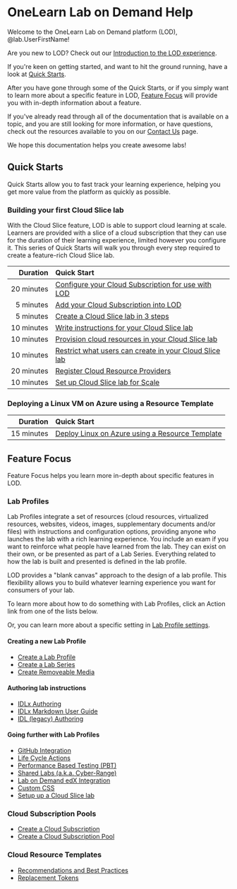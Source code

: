 # OneLearn Lab on Demand Help

Welcome to the OneLearn Lab on Demand platform (LOD), @lab.UserFirstName!

Are you new to LOD? Check out our [Introduction to the LOD experience](lod/feature-focus/lod-experience.md).

If you're keen on getting started, and want to hit the ground running, have a look at [Quick Starts](#quick-starts).

After you have gone through some of the Quick Starts, or if you simply want to learn more about a specific feature in LOD, [Feature Focus](#feature-focus) will provide you with in-depth information about a feature.

If you've already read through all of the documentation that is available on a topic, and you are still looking for more information, or have questions, check out the resources available to you on our [Contact Us](contact-us.md) page.

We hope this documentation helps you create awesome labs!

## Quick Starts

Quick Starts allow you to fast track your learning experience, helping you get more value from the platform as quickly as possible.

### Building your first Cloud Slice lab

With the Cloud Slice feature, LOD is able to support cloud learning at scale. Learners are provided with a slice of a cloud subscription that they can use for the duration of their learning experience, limited however you configure it. This series of Quick Starts will walk you through every step required to create a feature-rich Cloud Slice lab.

|Duration|Quick Start|
|--:|:--|
|20&nbsp;minutes|[Configure your Cloud Subscription for use with LOD](lod/quick-starts/cloud-slice/configure-subscription.md)|
|5&nbsp;minutes|[Add your Cloud Subscription into LOD](lod/quick-starts/cloud-slice/add-subscription-into-lod.md)|
|5&nbsp;minutes|[Create a Cloud Slice lab in 3 steps](lod/quick-starts/cloud-slice/create.md)|
|10&nbsp;minutes|[Write instructions for your Cloud Slice lab](lod/quick-starts/cloud-slice/write-instructions.md)|
|10&nbsp;minutes|[Provision cloud resources in your Cloud Slice lab](lod/quick-starts/cloud-slice/provision-cloud-resources.md)|
|10&nbsp;minutes|[Restrict what users can create in your Cloud Slice lab](lod/quick-starts/cloud-slice/restriction-policies.md)|
|20&nbsp;minutes|[Register Cloud Resource Providers](lod/quick-starts/cloud-slice/cloud-resource-providers.md)|
|10&nbsp;minutes|[Set up Cloud Slice lab for Scale](lod/quick-starts/cloud-slice/scale.md)|

<!--
### Getting Started With Life Cycle Actions

With the Life Cycle Actions feature, LOD is able to execute actions when specific events occur during the lab instance life cycle. Each of these action types will be covered, in this series of Quick Starts. We will discuss how to use each action, and when it is appropriate to use each one. After completing this Quick Start series, you will be able to configure your lab with Life Cycle Actions, to make your more lab a more rich experience for students. 

|Duration|Quick Start|
|--:|:--|
|5&nbsp;minutes|[Send a Notification to the user](/lod/quick-starts/life-cycle-actions/send-a-notification-to-user.md)|
|5&nbsp;minutes|[Send E-mail to User](/lod/quick-starts/life-cycle-actions/email-student.md)|
|10&nbsp;minutes|[Execute Subscription Command](/lod/quick-starts/life-cycle-actions/subscription-command.md)|
|10&nbsp;minutes|[Send Web Request](/lod/quick-starts/life-cycle-actions/web-request.md)|
|10&nbsp;minutes|[Execute Machine Command](/lod/quick-starts/life-cycle-actions/machine-command)|

-->

### Deploying a Linux VM on Azure using a Resource Template

|Duration|Quick Start|
|--:|:--|
|15&nbsp;minutes|[Deploy Linux on Azure using a Resource Template](lod/quick-starts/linux/deploy-linux-template.md)|

## Feature Focus

Feature Focus helps you learn more in-depth about specific features in LOD.

### Lab Profiles

Lab Profiles integrate a set of resources (cloud resources, virtualized resources, websites, videos, images, supplementary documents and/or files) with instructions and configuration options, providing anyone who launches the lab with a rich learning experience. You include an exam if you want to reinforce what people have learned from the lab. They can exist on their own, or be presented as part of a Lab Series. Everything related to how the lab is built and presented is defined in the lab profile.

LOD provides a "blank canvas" approach to the design of a lab profile. This flexibility allows you to build whatever learning experience you want for consumers of your lab.

To learn more about how to do something with Lab Profiles, click an Action link from one of the lists below.

Or, you can learn more about a specific setting in [Lab Profile settings](lod/feature-focus/lab-profiles/settings.md).

#### Creating a new Lab Profile

<!--
|Action|Description|
|--|--|
|[Create a Virtualized lab](lod/feature-focus/lab-profiles/create.md)||
|[Create a Cloud Slice lab]()||
|[Create a Hybrid lab]()||
-->

<!--
Import
Export
-->
<!--
CREATE			/LabProfile/Create,https://raw.githubusercontent.com/LearnOnDemandSystems/docs/master/lod/feature-focus/lab-profiles/create.md
DETAILS 		/LabProfile/{labProfileId},
FIND 			/LabProfile,
EDIT			/LabProfile/Edit/{labProfileId},https://raw.githubusercontent.com/LearnOnDemandSystems/docs/master/lod/feature-focus/lab-profiles/edit.md
IMPORT			/LabProfile/ImportContent/{labProfileId},
VIEW STATISTICS	/LabProfile/Statistics/{labProfileId},
-->

* [Create a Lab Profile](lod/feature-focus/lab-profiles/create.md)
* [Create a Lab Series](lod/create-lab-series.md)
* [Create Removeable Media](lod/create-removeable-media.md)

<!--
#### Working with Lab Resources

|Action|Description|
|--|--|
|[Add a VM to a Lab Profile](lod/feature-focus/lab-profiles/create.md)||
|[Add a Cloud Subscription in a Lab Profile](lod/feature-focus/lab-profiles/find.md)||
????|[Add a URL or file to a Lab Profile](lod/feature-focus/lab-profiles/edit.md)||
-->

#### Authoring lab instructions

* [IDLx Authoring](guides/idl2/idlv2-authoring-guide-and-best-practice.md)
* [IDLx Markdown User Guide](guides/idl2/markdown-user-guide.md)
* [IDL (legacy) Authoring](guides/idl/idlv3.md)

#### Going further with Lab Profiles

* [GitHub Integration](guides/github-integration/github-integration.md)
* [Life Cycle Actions](guides/lca/life-cycle-actions-guide.md)
* [Performance Based Testing (PBT)](guides/pbt/lodpbtguide.md)
* [Shared Labs (a.k.a. Cyber-Range)](guides/sl/sharedlabs.md)
* [Lab on Demand edX Integration](guides/lti/lod-lti.md)
* [Custom CSS](lod/feature-focus/lab-profiles/custom-css.md)
* [Setup up a Cloud Slice lab](guides/cloud-slice/cloud-slice.md)

### Cloud Subscription Pools

* [Create a Cloud Subscription](lod/create-cloud-subscription.md)
* [Create a Cloud Subscription Pool](lod/create-cloud-subscription-pool.md)

### Cloud Resource Templates

* [Recommendations and Best Practices](lod/feature-focus/cloud-resource-templates/recommendations-and-best-practices.md)
* [Replacement Tokens](lod/feature-focus/cloud-resource-templates/replacement-tokens.md)

<!--
### Cloud Resource Templates


### Cloud Restriction Templates
-->



